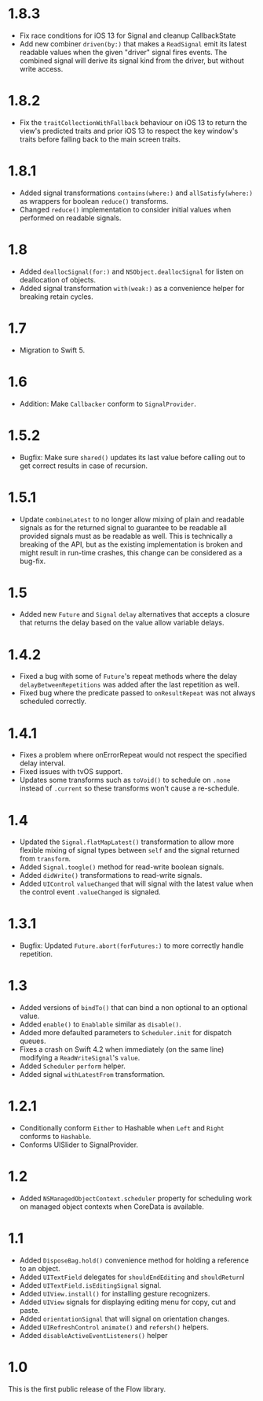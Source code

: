 # 1.8.3

- Fix race conditions for iOS 13 for Signal and cleanup CallbackState<Value> 
- Add new combiner `driven(by:)` that makes a `ReadSignal` emit its latest readable values when the given "driver" signal fires events. The combined signal will derive its signal kind from the driver, but without write access.

# 1.8.2

- Fix the `traitCollectionWithFallback` behaviour on iOS 13 to return the view's predicted traits and prior iOS 13 to respect the key window's traits before falling back to the main screen traits.

# 1.8.1

- Added signal transformations `contains(where:)` and `allSatisfy(where:)` as wrappers for boolean `reduce()` transforms.
- Changed `reduce()` implementation to consider initial values when performed on readable signals.

# 1.8

- Added `deallocSignal(for:)` and `NSObject.deallocSignal` for listen on deallocation of objects.
- Added signal transformation `with(weak:)` as a convenience helper for breaking retain cycles.

# 1.7

- Migration to Swift 5.

# 1.6

 - Addition: Make `Callbacker` conform to `SignalProvider`.

# 1.5.2

- Bugfix: Make sure `shared()` updates its last value before calling out to get correct results in case of recursion.

# 1.5.1

- Update `combineLatest` to no longer allow mixing of plain and readable signals as for the returned signal to guarantee to be readable all provided signals must as be readable as well. This is technically a breaking of the API, but as the existing implementation is broken and might result in run-time crashes, this change can be considered as a bug-fix.

# 1.5

- Added new `Future` and `Signal` `delay` alternatives that accepts a closure that returns the delay based on the value allow variable delays.

# 1.4.2

- Fixed a bug with some of `Future`'s repeat methods where the delay `delayBetweenRepetitions` was added after the last repetition as well.
- Fixed bug where the predicate passed to `onResultRepeat` was not always scheduled correctly.

# 1.4.1

- Fixes a problem where onErrorRepeat would not respect the specified delay interval.
- Fixed issues with tvOS support.
- Updates some transforms such as `toVoid()` to schedule on `.none` instead of `.current` so these transforms won't cause a re-schedule.

# 1.4

- Updated the `Signal.flatMapLatest()` transformation to allow more flexible mixing of signal types between `self` and the signal returned from `transform`.
- Added `Signal.toogle()` method for read-write boolean signals.
- Added `didWrite()` transformations to read-write signals.
- Added `UIControl` `valueChanged` that will signal with the latest value when the control event `.valueChanged` is signaled.

# 1.3.1

- Bugfix: Updated `Future.abort(forFutures:)` to more correctly handle repetition.

# 1.3

- Added versions of `bindTo()` that can bind a non optional to an optional value.
- Added `enable()` to `Enablable` similar as `disable()`.
- Added more defaulted parameters to `Scheduler.init` for dispatch queues.
- Fixes a crash on Swift 4.2 when immediately (on the same line) modifying a `ReadWriteSignal`'s `value`.
- Added `Scheduler` `perform` helper.
- Added signal `withLatestFrom` transformation.

# 1.2.1

- Conditionally conform `Either` to Hashable when `Left` and `Right` conforms to `Hashable`.
- Conforms UISlider to SignalProvider.

# 1.2

- Added `NSManagedObjectContext.scheduler` property for scheduling work on managed object contexts when CoreData is available.

# 1.1

- Added `DisposeBag.hold()`  convenience method for holding a reference to an object.
- Added `UITextField` delegates for `shouldEndEditing` and `shouldReturn`l
- Added `UITextField.isEditingSignal` signal.
- Added `UIView.install()` for installing gesture recognizers.
- Added `UIView` signals for displaying editing menu for copy, cut and paste.
- Added `orientationSignal`  that  will signal on orientation changes.
- Added `UIRefreshControl`  `animate()` and `refersh()` helpers.
- Added `disableActiveEventListeners()` helper

# 1.0

This is the first public release of the Flow library.

